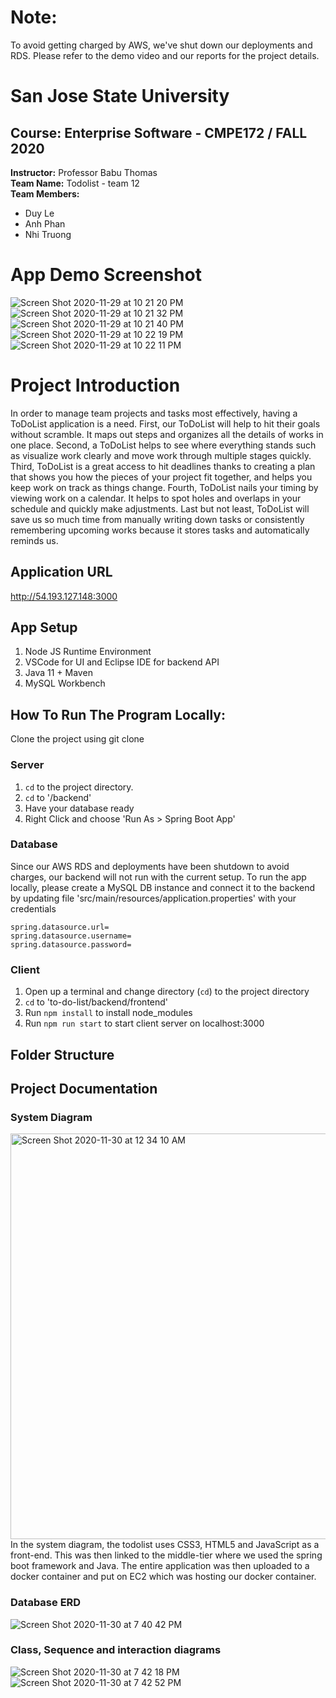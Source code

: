 # **Note:**

To avoid getting charged by AWS, we've shut down our deployments and RDS. Please refer to the demo video and our reports for the project details.

# **San Jose State University**

## **Course:** Enterprise Software - CMPE172 / FALL 2020

**Instructor:** Professor Babu Thomas <br />
**Team Name:** Todolist - team 12 <br />
**Team Members:**

- Duy Le
- Anh Phan
- Nhi Truong

# App Demo Screenshot
![Screen Shot 2020-11-29 at 10 21 20 PM](https://user-images.githubusercontent.com/28032881/100694677-68901d80-3344-11eb-906e-18cf16e06a62.png)
![Screen Shot 2020-11-29 at 10 21 32 PM](https://user-images.githubusercontent.com/28032881/100694685-6b8b0e00-3344-11eb-9a77-cd7e44df25df.png)
![Screen Shot 2020-11-29 at 10 21 40 PM](https://user-images.githubusercontent.com/28032881/100694712-7a71c080-3344-11eb-90b2-f460670a3c13.png)
![Screen Shot 2020-11-29 at 10 22 19 PM](https://user-images.githubusercontent.com/28032881/100694732-83629200-3344-11eb-9400-f6772ee77cca.png)
![Screen Shot 2020-11-29 at 10 22 11 PM](https://user-images.githubusercontent.com/28032881/100694735-852c5580-3344-11eb-9b90-ed6c9a5111b8.png)


# Project Introduction
In order to manage team projects and tasks most effectively, having a ToDoList application is a need. First, our ToDoList will help to hit their goals without scramble. It maps out steps and organizes all the details of works in one place. Second, a ToDoList helps to see where everything stands such as visualize work clearly and move work through multiple stages quickly. Third, ToDoList is a great access to hit deadlines thanks to creating a plan that shows you how the pieces of your project fit together, and helps you keep work on track as things change. Fourth, ToDoList nails your timing by viewing work on a calendar. It helps to spot holes and overlaps in your schedule and quickly make adjustments. Last but not least, ToDoList will save us so much time from manually writing down tasks or consistently remembering upcoming works because it stores tasks and automatically reminds us.

## Application URL

 http://54.193.127.148:3000

## App Setup

1. Node JS Runtime Environment
2. VSCode for UI and Eclipse IDE for backend API
3. Java 11 + Maven
4. MySQL Workbench

## How To Run The Program Locally:

Clone the project using git clone

### Server
1. `cd` to the project directory.
2. `cd` to '/backend'
3. Have your database ready
4. Right Click and choose 'Run As > Spring Boot App'

### Database
Since our AWS RDS and deployments have been shutdown to avoid charges, our backend will not run with the current setup. To run the app locally, please create a MySQL DB instance and connect it to the backend by updating file 'src/main/resources/application.properties' with your credentials

```
spring.datasource.url=
spring.datasource.username=
spring.datasource.password=
```

### Client
1. Open up a terminal and change directory (`cd`) to the project directory
2. `cd` to 'to-do-list/backend/frontend'
3. Run `npm install` to install node_modules
4. Run `npm run start` to start client server on localhost:3000

## Folder Structure

## Project Documentation
### System Diagram

<img width="649" alt="Screen Shot 2020-11-30 at 12 34 10 AM" src="https://user-images.githubusercontent.com/28032881/100694335-b35d6580-3343-11eb-8f5a-478c07905b6e.png">
In the system diagram, the todolist uses CSS3, HTML5 and JavaScript as a front-end. This was then linked to the middle-tier where we used the spring boot framework and Java. The entire application was then uploaded to a docker container and put on EC2 which was hosting our docker container. 

### Database ERD
![Screen Shot 2020-11-30 at 7 40 42 PM](https://user-images.githubusercontent.com/28032881/100694439-f28bb680-3343-11eb-8f81-c098550c015c.png)

### Class, Sequence and interaction diagrams
![Screen Shot 2020-11-30 at 7 42 18 PM](https://user-images.githubusercontent.com/28032881/100694563-31217100-3344-11eb-9588-365d93f1f3a0.png)
![Screen Shot 2020-11-30 at 7 42 52 PM](https://user-images.githubusercontent.com/28032881/100694594-40082380-3344-11eb-9794-1a69b27a6ff7.png)

